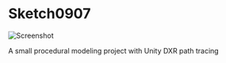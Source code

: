 # Sketch0907

![Screenshot](https://user-images.githubusercontent.com/343936/189561557-1511a487-090a-4609-9f7b-9242ebdf1e18.jpg)

A small procedural modeling project with Unity DXR path tracing
